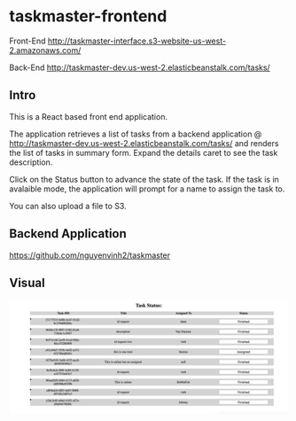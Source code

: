 # taskmaster-frontend

Front-End
http://taskmaster-interface.s3-website-us-west-2.amazonaws.com/

Back-End
http://taskmaster-dev.us-west-2.elasticbeanstalk.com/tasks/

## Intro

This is a React based front end application.

The application retrieves a list of tasks from a backend application @
http://taskmaster-dev.us-west-2.elasticbeanstalk.com/tasks/ and renders the list of tasks
in summary form. Expand the details caret to see the task description.

Click on the Status button to advance the state of the task. If the task is in avalaible mode,
the application will prompt for a name to assign the task to.

You can also upload a file to S3.

## Backend Application

https://github.com/nguyenvinh2/taskmaster


## Visual
![Screenshot](./images/taskmaster.png)